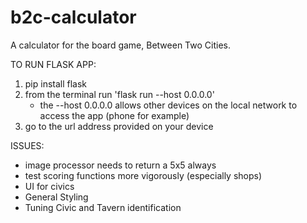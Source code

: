 # b2c-calculator
A calculator for the board game, Between Two Cities.

TO RUN FLASK APP:
1. pip install flask
2. from the terminal run 'flask run --host 0.0.0.0'
    - the --host 0.0.0.0 allows other devices on the local network to access the app (phone for example)
3. go to the url address provided on your device


ISSUES:
- image processor needs to return a 5x5 always
- test scoring functions more vigorously (especially shops)
- UI for civics
- General Styling
- Tuning Civic and Tavern identification